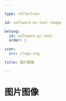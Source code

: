 ```yaml
---

type: collection

id: software-pc-tool-image

belong:
  id: software-pc-tool
  order: 1

icon:
  src: /logo.svg

title: 图片图像

---
```


# 图片图像

<ShowBreadcrumb />

<ShowResources/>

